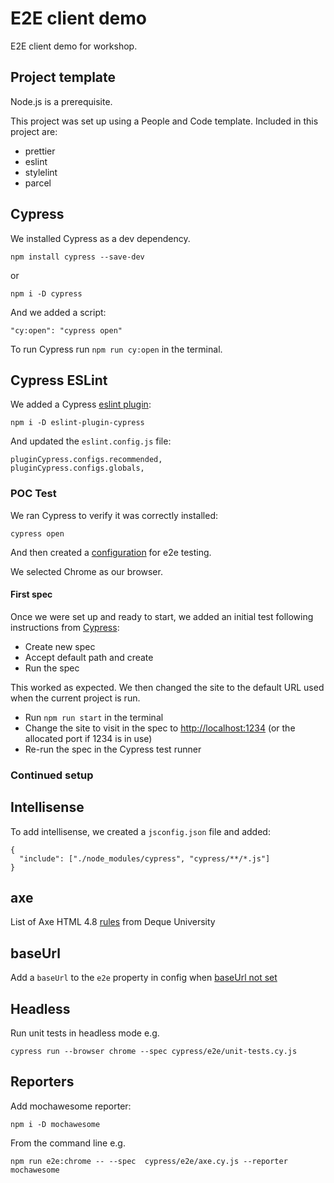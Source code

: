 # E2E client demo

E2E client demo for workshop.

## Project template

Node.js is a prerequisite.

This project was set up using a People and Code template. Included in this project are:

- prettier
- eslint
- stylelint
- parcel

## Cypress

We installed Cypress as a dev dependency.

`npm install cypress --save-dev`

or

`npm i -D cypress`

And we added a script:

`"cy:open": "cypress open"`

To run Cypress run `npm run cy:open` in the terminal.

## Cypress ESLint

We added a Cypress [eslint plugin](https://github.com/cypress-io/eslint-plugin-cypress):

`npm i -D eslint-plugin-cypress`

And updated the `eslint.config.js` file:

```node
pluginCypress.configs.recommended,
pluginCypress.configs.globals,
```

### POC Test

We ran Cypress to verify it was correctly installed:

`cypress open`

And then created a [configuration](https://docs.cypress.io/app/get-started/open-the-app) for e2e testing.

We selected Chrome as our browser.

#### First spec

Once we were set up and ready to start, we added an initial test following instructions from [Cypress](https://docs.cypress.io/app/end-to-end-testing/writing-your-first-end-to-end-test):

- Create new spec
- Accept default path and create
- Run the spec

This worked as expected. We then changed the site to the default URL used when the current project is run.

- Run `npm run start` in the terminal
- Change the site to visit in the spec to <http://localhost:1234> (or the allocated port if 1234 is in use)
- Re-run the spec in the Cypress test runner

### Continued setup

## Intellisense

To add intellisense, we created a `jsconfig.json` file and added:

```node
{
  "include": ["./node_modules/cypress", "cypress/**/*.js"]
}
```

## axe

List of Axe HTML 4.8 [rules](https://dequeuniversity.com/rules/axe/4.8) from Deque University

## baseUrl

Add a `baseUrl` to the `e2e` property in config when [baseUrl not set](https://docs.cypress.io/app/references/configuration#baseUrl-is-not-set)

## Headless

Run unit tests in headless mode e.g.

```node
cypress run --browser chrome --spec cypress/e2e/unit-tests.cy.js
```

## Reporters

Add mochawesome reporter:

`npm i -D mochawesome`

From the command line e.g.

`npm run e2e:chrome -- --spec  cypress/e2e/axe.cy.js --reporter mochawesome`
